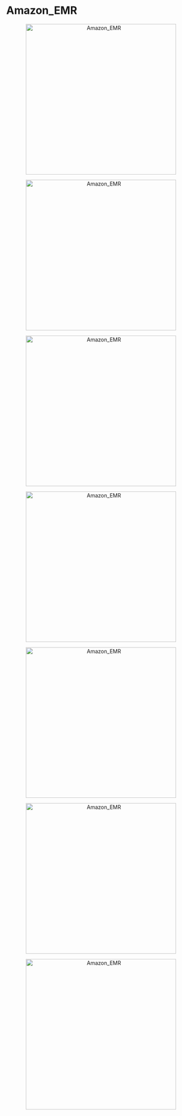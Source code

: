 # Amazon_EMR



<p align="center">
  <img src="https://github.com/villani31/Amazon_EMR/tree/main/imagens/painel_cluster.jpg?w=740" alt="Amazon_EMR"height=400px >
</p>

<p align="center">
  <img src="https://github.com/villani31/Amazon_EMR/tree/main/imagens/painel_cluster_01.jpg?w=740" alt="Amazon_EMR"height=400px >
</p>

<p align="center">
  <img src="https://github.com/villani31/Amazon_EMR/tree/main/imagens/spark_03.jpg?w=740" alt="Amazon_EMR"height=400px >
</p>

<p align="center">
  <img src="https://github.com/villani31/Amazon_EMR/tree/main/imagens/spark_04.jpg?w=740" alt="Amazon_EMR"height=400px >
</p>

<p align="center">
  <img src="https://github.com/villani31/Amazon_EMR/tree/main/imagens/spark_05.jpg?w=740" alt="Amazon_EMR"height=400px >
</p>

<p align="center">
  <img src="https://github.com/villani31/Amazon_EMR/tree/main/imagens/spark_06.jpg?w=740" alt="Amazon_EMR"height=400px >
</p>

<p align="center">
  <img src="https://github.com/villani31/Amazon_EMR/tree/main/imagens/spark_01.jpg?w=740" alt="Amazon_EMR"height=400px >
</p>
